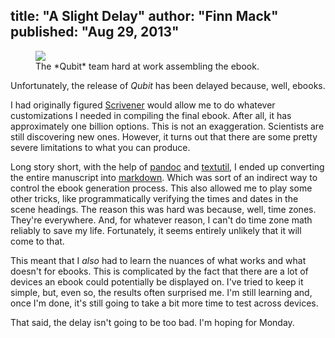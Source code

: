 title: "A Slight Delay"
author: "Finn Mack"
published: "Aug 29, 2013"
---
<figure>
  <img src='/img/printing-press.jpg'/>
  <figcaption>The *Qubit* team hard at work assembling the ebook.</figcaption>
</figure>

Unfortunately, the release of *Qubit* has been delayed because, well, ebooks.

I had originally figured [Scrivener] would allow me to do whatever customizations I needed in compiling the final ebook. After all, it has approximately one billion options. <span class='note'>This is not an exaggeration. Scientists are still discovering new ones.</span> However, it turns out that there are some pretty severe limitations to what you can produce.

[Scrivener]:http://www.literatureandlatte.com/scrivener.php

<!-- more -->

Long story short, with the help of [pandoc] and [textutil], I ended up converting the entire manuscript into [markdown]. Which was sort of an indirect way to control the ebook generation process. This also allowed me to play some other tricks, like programmatically verifying the times and dates in the scene headings. <span class='note'>The reason this was hard was because, well, time zones. They're everywhere. And, for whatever reason, I can't do time zone math reliably to save my life. Fortunately, it seems entirely unlikely that it will come to that.</span>

This meant that I *also* had to learn the nuances of what works and what doesn't for ebooks. This is complicated by the fact that there are a lot of devices an ebook could potentially be displayed on. I've tried to keep it simple, but, even so, the results often surprised me. I'm still learning and, once I'm done, it's still going to take a bit more time to test across devices.

That said, the delay isn't going to be too bad. I'm hoping for Monday.

[pandoc]:http://johnmacfarlane.net/pandoc/
[textutil]:https://developer.apple.com/library/mac/documentation/Darwin/Reference/ManPages/man1/textutil.1.html
[markdown]:http://daringfireball.net/projects/markdown/